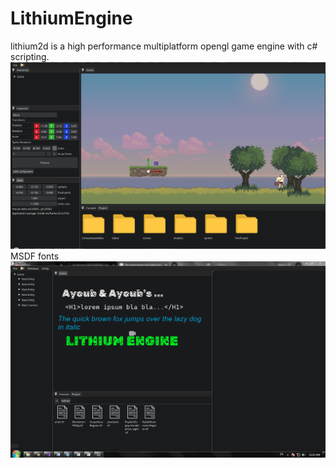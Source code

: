 # LithiumEngine

lithium2d is a high performance multiplatform opengl game engine with c# scripting. 
![alt text](https://raw.githubusercontent.com/ayoubbelatrous/LithiumEngine/master/preview/preview.PNG)
MSDF fonts
![alt text](https://raw.githubusercontent.com/ayoubbelatrous/LithiumEngine/master/preview/msdf_fonts.PNG)


